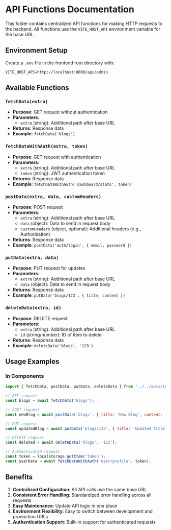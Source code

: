 # API Functions Documentation

This folder contains centralized API functions for making HTTP requests to the backend. All functions use the `VITE_HOST_API` environment variable for the base URL.

## Environment Setup

Create a `.env` file in the frontend root directory with:

```env
VITE_HOST_API=http://localhost:8000/api/admin
```

## Available Functions

### `fetchData(extra)`
- **Purpose**: GET request without authentication
- **Parameters**: 
  - `extra` (string): Additional path after base URL
- **Returns**: Response data
- **Example**: `fetchData('blogs')`

### `fetchDataWithAuth(extra, token)`
- **Purpose**: GET request with authentication
- **Parameters**: 
  - `extra` (string): Additional path after base URL
  - `token` (string): JWT authentication token
- **Returns**: Response data
- **Example**: `fetchDataWithAuth('dashboard/stats', token)`

### `postData(extra, data, customHeaders)`
- **Purpose**: POST request
- **Parameters**: 
  - `extra` (string): Additional path after base URL
  - `data` (object): Data to send in request body
  - `customHeaders` (object, optional): Additional headers (e.g., Authorization)
- **Returns**: Response data
- **Example**: `postData('auth/login', { email, password })`

### `putData(extra, data)`
- **Purpose**: PUT request for updates
- **Parameters**: 
  - `extra` (string): Additional path after base URL
  - `data` (object): Data to send in request body
- **Returns**: Response data
- **Example**: `putData('blogs/123', { title, content })`

### `deleteData(extra, id)`
- **Purpose**: DELETE request
- **Parameters**: 
  - `extra` (string): Additional path after base URL
  - `id` (string/number): ID of item to delete
- **Returns**: Response data
- **Example**: `deleteData('blogs', '123')`

## Usage Examples

### In Components

```jsx
import { fetchData, postData, putData, deleteData } from '../../apis/index.js';

// GET request
const blogs = await fetchData('blogs');

// POST request
const newBlog = await postData('blogs', { title: 'New Blog', content: 'Content' });

// PUT request
const updatedBlog = await putData('blogs/123', { title: 'Updated Title' });

// DELETE request
const deleted = await deleteData('blogs', '123');

// Authenticated request
const token = localStorage.getItem('token');
const userData = await fetchDataWithAuth('user/profile', token);
```

## Benefits

1. **Centralized Configuration**: All API calls use the same base URL
2. **Consistent Error Handling**: Standardized error handling across all requests
3. **Easy Maintenance**: Update API logic in one place
4. **Environment Flexibility**: Easy to switch between development and production URLs
5. **Authentication Support**: Built-in support for authenticated requests


